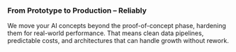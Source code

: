 ### From Prototype to Production – Reliably

We move your AI concepts beyond the proof-of-concept phase, hardening them for real-world
performance. That means clean data pipelines, predictable costs, and architectures that
can handle growth without rework.
